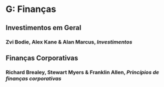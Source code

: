# G:	Finanças

## Investimentos em Geral

### Zvi Bodie, Alex Kane & Alan Marcus, *Investimentos*

## Finanças Corporativas

### Richard Brealey, Stewart Myers & Franklin Allen, *Princípios de finanças corporativas*

